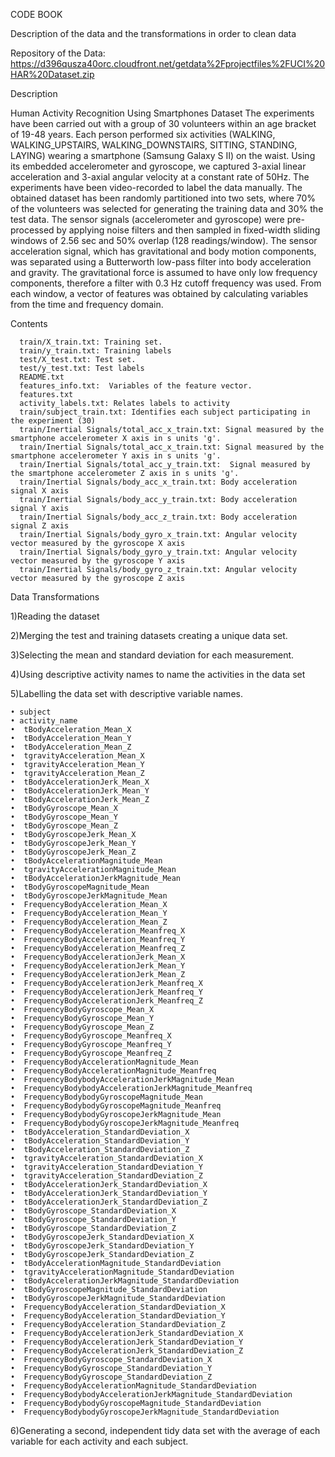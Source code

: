 CODE BOOK

Description of the data and the transformations in order to clean data

Repository of the Data:
https://d396qusza40orc.cloudfront.net/getdata%2Fprojectfiles%2FUCI%20HAR%20Dataset.zip

Description

Human Activity Recognition Using Smartphones Dataset
The experiments have been carried out with a group of 30 volunteers within an age bracket of 19-48 years. Each person performed six activities (WALKING, WALKING_UPSTAIRS, WALKING_DOWNSTAIRS, SITTING, STANDING, LAYING) wearing a smartphone (Samsung Galaxy S II) on the waist. Using its embedded accelerometer and gyroscope, we captured 3-axial linear acceleration and 3-axial angular velocity at a constant rate of 50Hz.
The experiments have been video-recorded to label the data manually.
The obtained dataset has been randomly partitioned into two sets, where 70% of the volunteers was selected for generating the training data and 30% the test data.
The sensor signals (accelerometer and gyroscope) were pre-processed by applying noise filters and then sampled in fixed-width sliding windows of 2.56 sec and 50% overlap (128 readings/window). The sensor acceleration signal, which has gravitational and body motion components, was separated using a Butterworth low-pass filter into body acceleration and gravity. The gravitational force is assumed to have only low frequency components, therefore a filter with 0.3 Hz cutoff frequency was used. From each window, a vector of features was obtained by calculating variables from the time and frequency domain.

Contents

      train/X_train.txt: Training set.
      train/y_train.txt: Training labels
      test/X_test.txt: Test set.
      test/y_test.txt: Test labels
      README.txt
      features_info.txt:  Variables of the feature vector.
      features.txt
      activity_labels.txt: Relates labels to activity 
      train/subject_train.txt: Identifies each subject participating in the experiment (30)
      train/Inertial Signals/total_acc_x_train.txt: Signal measured by the smartphone accelerometer X axis in s units 'g'. 
      train/Inertial Signals/total_acc_x_train.txt: Signal measured by the smartphone accelerometer Y axis in s units 'g'. 
      train/Inertial Signals/total_acc_y_train.txt:  Signal measured by the smartphone accelerometer Z axis in s units 'g'. 
      train/Inertial Signals/body_acc_x_train.txt: Body acceleration signal X axis
      train/Inertial Signals/body_acc_y_train.txt: Body acceleration signal Y axis
      train/Inertial Signals/body_acc_z_train.txt: Body acceleration signal Z axis
      train/Inertial Signals/body_gyro_x_train.txt: Angular velocity vector measured by the gyroscope X axis
      train/Inertial Signals/body_gyro_y_train.txt: Angular velocity vector measured by the gyroscope Y axis
      train/Inertial Signals/body_gyro_z_train.txt: Angular velocity vector measured by the gyroscope Z axis
      
Data Transformations

1)Reading the dataset 

2)Merging the test and training datasets creating a unique data set. 

3)Selecting  the mean and standard deviation for each measurement. 

4)Using descriptive activity names to name the activities in the data set 

5)Labelling the data set with descriptive variable names. 

    • subject
    • activity_name
    •  tBodyAcceleration_Mean_X
    •  tBodyAcceleration_Mean_Y
    •  tBodyAcceleration_Mean_Z
    •  tgravityAcceleration_Mean_X
    •  tgravityAcceleration_Mean_Y
    •  tgravityAcceleration_Mean_Z
    •  tBodyAccelerationJerk_Mean_X
    •  tBodyAccelerationJerk_Mean_Y
    •  tBodyAccelerationJerk_Mean_Z
    •  tBodyGyroscope_Mean_X
    •  tBodyGyroscope_Mean_Y
    •  tBodyGyroscope_Mean_Z
    •  tBodyGyroscopeJerk_Mean_X
    •  tBodyGyroscopeJerk_Mean_Y
    •  tBodyGyroscopeJerk_Mean_Z
    •  tBodyAccelerationMagnitude_Mean
    •  tgravityAccelerationMagnitude_Mean
    •  tBodyAccelerationJerkMagnitude_Mean
    •  tBodyGyroscopeMagnitude_Mean
    •  tBodyGyroscopeJerkMagnitude_Mean
    •  FrequencyBodyAcceleration_Mean_X
    •  FrequencyBodyAcceleration_Mean_Y
    •  FrequencyBodyAcceleration_Mean_Z
    •  FrequencyBodyAcceleration_Meanfreq_X
    •  FrequencyBodyAcceleration_Meanfreq_Y
    •  FrequencyBodyAcceleration_Meanfreq_Z
    •  FrequencyBodyAccelerationJerk_Mean_X
    •  FrequencyBodyAccelerationJerk_Mean_Y
    •  FrequencyBodyAccelerationJerk_Mean_Z
    •  FrequencyBodyAccelerationJerk_Meanfreq_X
    •  FrequencyBodyAccelerationJerk_Meanfreq_Y
    •  FrequencyBodyAccelerationJerk_Meanfreq_Z
    •  FrequencyBodyGyroscope_Mean_X
    •  FrequencyBodyGyroscope_Mean_Y
    •  FrequencyBodyGyroscope_Mean_Z
    •  FrequencyBodyGyroscope_Meanfreq_X
    •  FrequencyBodyGyroscope_Meanfreq_Y
    •  FrequencyBodyGyroscope_Meanfreq_Z
    •  FrequencyBodyAccelerationMagnitude_Mean
    •  FrequencyBodyAccelerationMagnitude_Meanfreq
    •  FrequencyBodybodyAccelerationJerkMagnitude_Mean
    •  FrequencyBodybodyAccelerationJerkMagnitude_Meanfreq
    •  FrequencyBodybodyGyroscopeMagnitude_Mean
    •  FrequencyBodybodyGyroscopeMagnitude_Meanfreq
    •  FrequencyBodybodyGyroscopeJerkMagnitude_Mean
    •  FrequencyBodybodyGyroscopeJerkMagnitude_Meanfreq
    •  tBodyAcceleration_StandardDeviation_X
    •  tBodyAcceleration_StandardDeviation_Y
    •  tBodyAcceleration_StandardDeviation_Z
    •  tgravityAcceleration_StandardDeviation_X
    •  tgravityAcceleration_StandardDeviation_Y
    •  tgravityAcceleration_StandardDeviation_Z
    •  tBodyAccelerationJerk_StandardDeviation_X
    •  tBodyAccelerationJerk_StandardDeviation_Y
    •  tBodyAccelerationJerk_StandardDeviation_Z
    •  tBodyGyroscope_StandardDeviation_X
    •  tBodyGyroscope_StandardDeviation_Y
    •  tBodyGyroscope_StandardDeviation_Z
    •  tBodyGyroscopeJerk_StandardDeviation_X
    •  tBodyGyroscopeJerk_StandardDeviation_Y
    •  tBodyGyroscopeJerk_StandardDeviation_Z
    •  tBodyAccelerationMagnitude_StandardDeviation
    •  tgravityAccelerationMagnitude_StandardDeviation
    •  tBodyAccelerationJerkMagnitude_StandardDeviation
    •  tBodyGyroscopeMagnitude_StandardDeviation
    •  tBodyGyroscopeJerkMagnitude_StandardDeviation
    •  FrequencyBodyAcceleration_StandardDeviation_X
    •  FrequencyBodyAcceleration_StandardDeviation_Y
    •  FrequencyBodyAcceleration_StandardDeviation_Z
    •  FrequencyBodyAccelerationJerk_StandardDeviation_X
    •  FrequencyBodyAccelerationJerk_StandardDeviation_Y
    •  FrequencyBodyAccelerationJerk_StandardDeviation_Z
    •  FrequencyBodyGyroscope_StandardDeviation_X
    •  FrequencyBodyGyroscope_StandardDeviation_Y
    •  FrequencyBodyGyroscope_StandardDeviation_Z
    •  FrequencyBodyAccelerationMagnitude_StandardDeviation
    •  FrequencyBodybodyAccelerationJerkMagnitude_StandardDeviation
    •  FrequencyBodybodyGyroscopeMagnitude_StandardDeviation
    •  FrequencyBodybodyGyroscopeJerkMagnitude_StandardDeviation

6)Generating  a second, independent tidy data set with the average of each variable for each activity and each subject.
